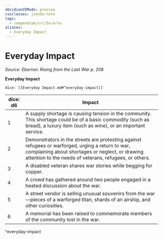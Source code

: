 ```yaml
---
obsidianUIMode: preview
cssclasses: json5e-note
tags:
  - compendium/src/5e/erlw
aliases:
  - Everyday Impact
---
```

# Everyday Impact
*Source: Eberron: Rising from the Last War p. 208* 

**Everyday Impact**

`dice: [[Everyday Impact.md#^everyday-impact]]`

| dice: d6 | Impact |
|----------|--------|
| 1 | A supply shortage is causing tension in the community. This shortage could be of a basic commodity (such as bread), a luxury item (such as wine), or an important service. |
| 2 | Demonstrators in the streets are protesting against refugees or warforged, urging a return to war, complaining about shortages or neglect, or drawing attention to the needs of veterans, refugees, or others. |
| 3 | A disabled veteran shares war stories while begging for copper. |
| 4 | A crowd has gathered around two people engaged in a heated discussion about the war. |
| 5 | A street vendor is selling unusual souvenirs from the war—pieces of a warforged titan, shards of an airship, and other curiosities. |
| 6 | A memorial has been raised to commemorate members of the community lost in the war. |
^everyday-impact
